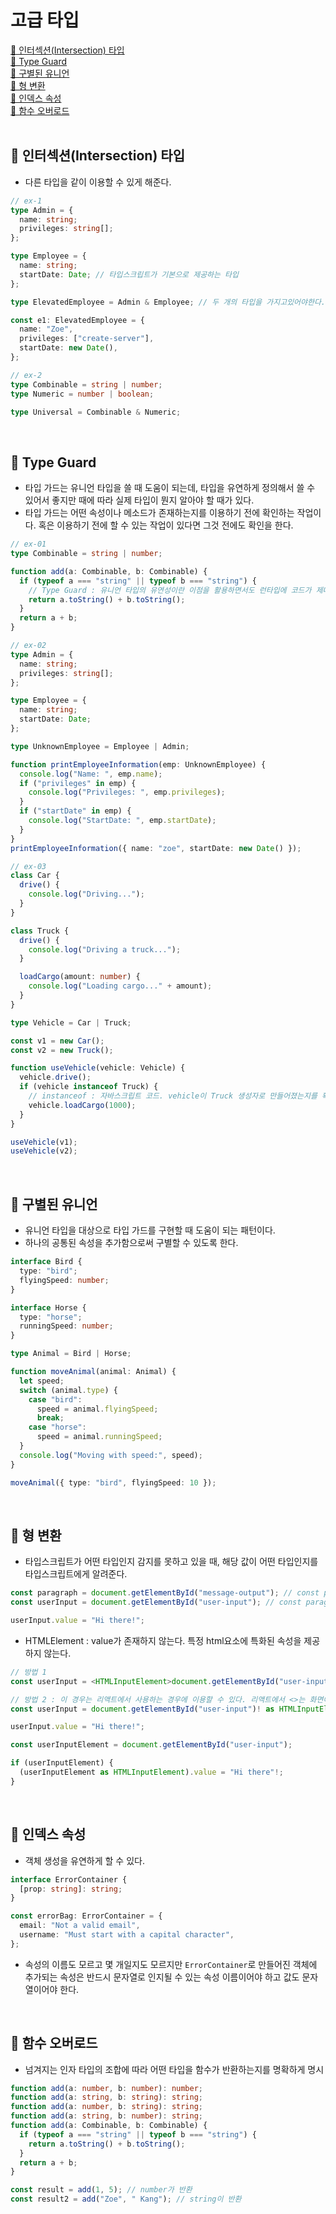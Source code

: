 # 고급 타입

[📌 인터섹션(Intersection) 타입](#-인터섹션intersection-타입)<br>
[📌 Type Guard](#-type-guard)<br>
[📌 구별된 유니언](#-구별된-유니언)<br>
[📌 형 변환](#-형-변환)<br>
[📌 인덱스 속성](#-인덱스-속성)<br>
[📌 함수 오버로드](#-함수-오버로드)<br>
<br>

## 📌 인터섹션(Intersection) 타입

- 다른 타입을 같이 이용할 수 있게 해준다.

```ts
// ex-1
type Admin = {
  name: string;
  privileges: string[];
};

type Employee = {
  name: string;
  startDate: Date; // 타입스크립트가 기본으로 제공하는 타입
};

type ElevatedEmployee = Admin & Employee; // 두 개의 타입을 가지고있어야한다.

const e1: ElevatedEmployee = {
  name: "Zoe",
  privileges: ["create-server"],
  startDate: new Date(),
};

// ex-2
type Combinable = string | number;
type Numeric = number | boolean;

type Universal = Combinable & Numeric;
```

<br>

## 📌 Type Guard

- 타입 가드는 유니언 타입을 쓸 때 도움이 되는데, 타입을 유연하게 정의해서 쓸 수 있어서 좋지만 때에 따라 실제 타입이 뭔지 알아야 할 때가 있다.
- 타입 가드는 어떤 속성이나 메소드가 존재하는지를 이용하기 전에 확인하는 작업이다. 혹은 이용하기 전에 할 수 있는 작업이 있다면 그것 전에도 확인을 한다.

```ts
// ex-01
type Combinable = string | number;

function add(a: Combinable, b: Combinable) {
  if (typeof a === "string" || typeof b === "string") {
    // Type Guard : 유니언 타입의 유연성이란 이점을 활용하면서도 런타입에 코드가 제대로 실행되도록 한다.
    return a.toString() + b.toString();
  }
  return a + b;
}

// ex-02
type Admin = {
  name: string;
  privileges: string[];
};

type Employee = {
  name: string;
  startDate: Date;
};

type UnknownEmployee = Employee | Admin;

function printEmployeeInformation(emp: UnknownEmployee) {
  console.log("Name: ", emp.name);
  if ("privileges" in emp) {
    console.log("Privileges: ", emp.privileges);
  }
  if ("startDate" in emp) {
    console.log("StartDate: ", emp.startDate);
  }
}
printEmployeeInformation({ name: "zoe", startDate: new Date() });

// ex-03
class Car {
  drive() {
    console.log("Driving...");
  }
}

class Truck {
  drive() {
    console.log("Driving a truck...");
  }

  loadCargo(amount: number) {
    console.log("Loading cargo..." + amount);
  }
}

type Vehicle = Car | Truck;

const v1 = new Car();
const v2 = new Truck();

function useVehicle(vehicle: Vehicle) {
  vehicle.drive();
  if (vehicle instanceof Truck) {
    // instanceof : 자바스크립트 코드. vehicle이 Truck 생성자로 만들어졌는지를 확인
    vehicle.loadCargo(1000);
  }
}

useVehicle(v1);
useVehicle(v2);
```

<br>

## 📌 구별된 유니언

- 유니언 타입을 대상으로 타입 가드를 구현할 때 도움이 되는 패턴이다.
- 하나의 공통된 속성을 추가함으로써 구별할 수 있도록 한다.

```ts
interface Bird {
  type: "bird";
  flyingSpeed: number;
}

interface Horse {
  type: "horse";
  runningSpeed: number;
}

type Animal = Bird | Horse;

function moveAnimal(animal: Animal) {
  let speed;
  switch (animal.type) {
    case "bird":
      speed = animal.flyingSpeed;
      break;
    case "horse":
      speed = animal.runningSpeed;
  }
  console.log("Moving with speed:", speed);
}

moveAnimal({ type: "bird", flyingSpeed: 10 });
```

<br>

## 📌 형 변환

- 타입스크립트가 어떤 타입인지 감지를 못하고 있을 때, 해당 값이 어떤 타입인지를 타입스크립트에게 알려준다.

```ts
const paragraph = document.getElementById("message-output"); // const paragraph: HTMLElement | null
const userInput = document.getElementById("user-input"); // const paragraph: HTMLElement | null

userInput.value = "Hi there!";
```

- HTMLElement : value가 존재하지 않는다. 특정 html요소에 특화된 속성을 제공하지 않는다.

```ts
// 방법 1
const userInput = <HTMLInputElement>document.getElementById("user-input")!;

// 방법 2 : 이 경우는 리액트에서 사용하는 경우에 이용할 수 있다. 리액트에서 <>는 화면에 렌더링하는 요소를 표현할 때도 사용하니까.
const userInput = document.getElementById("user-input")! as HTMLInputElement;

userInput.value = "Hi there!";
```

```ts
const userInputElement = document.getElementById("user-input");

if (userInputElement) {
  (userInputElement as HTMLInputElement).value = "Hi there"!;
}
```

<br>

## 📌 인덱스 속성

- 객체 생성을 유연하게 할 수 있다.

```ts
interface ErrorContainer {
  [prop: string]: string;
}

const errorBag: ErrorContainer = {
  email: "Not a valid email",
  username: "Must start with a capital character",
};
```

- 속성의 이름도 모르고 몇 개일지도 모르지만 `ErrorContainer`로 만들어진 객체에 추가되는 속성은 반드시 문자열로 인지될 수 있는 속성 이름이어야 하고 값도 문자열이어야 한다.

<br>

## 📌 함수 오버로드

- 넘겨지는 인자 타입의 조합에 따라 어떤 타입을 함수가 반환하는지를 명확하게 명시

```ts
function add(a: number, b: number): number;
function add(a: string, b: string): string;
function add(a: number, b: string): string;
function add(a: string, b: number): string;
function add(a: Combinable, b: Combinable) {
  if (typeof a === "string" || typeof b === "string") {
    return a.toString() + b.toString();
  }
  return a + b;
}

const result = add(1, 5); // number가 반환
const result2 = add("Zoe", " Kang"); // string이 반환
```

<br>
